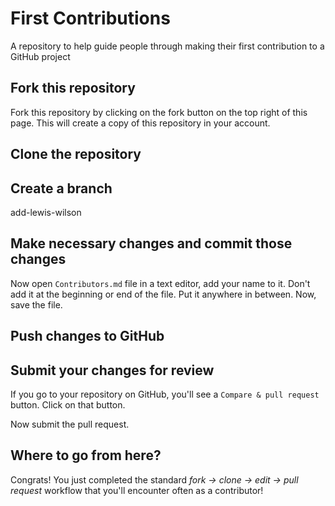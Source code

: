 # First Contributions
A repository to help guide people through making their first contribution to a GitHub project

## Fork this repository

Fork this repository by clicking on the fork button on the top right of this page.
This will create a copy of this repository in your account.

## Clone the repository


## Create a branch

add-lewis-wilson

## Make necessary changes and commit those changes

Now open `Contributors.md` file in a text editor, add your name to it. Don't add it at the beginning or end of the file. Put it anywhere in between. Now, save the file.


## Push changes to GitHub


## Submit your changes for review

If you go to your repository on GitHub, you'll see a `Compare & pull request` button. Click on that button.


Now submit the pull request.


## Where to go from here?

Congrats! You just completed the standard _fork -> clone -> edit -> pull request_ workflow that you'll encounter often as a contributor!
